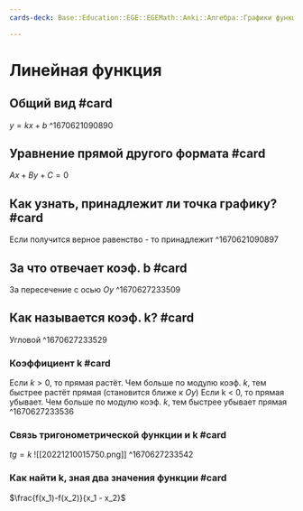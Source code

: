 ```yaml
---
cards-deck: Base::Education::EGE::EGEMath::Anki::Алгебра::Графики функций

---
```


# Линейная функция

## Общий вид #card 
$y = kx + b$
^1670621090890

## Уравнение прямой другого формата #card 
$Ax + By + C = 0$

## Как узнать, принадлежит ли точка графику? #card 
Если получится верное равенство - то принадлежит
^1670621090897

## За что отвечает коэф. b #card 
За пересечение с осью $Oy$ 
^1670627233509

## Как называется коэф. k? #card 
Угловой
^1670627233529

### Коэффициент k #card 
Если $k > 0$, то прямая растёт. Чем больше по модулю коэф. $k$, тем быстрее растёт прямая (становится ближе к $Oy$)
Если k < 0, то прямая убывает. Чем больше по модулю коэф. $k$, тем быстрее убывает прямая
^1670627233536

### Связь тригонометрической функции и k #card 
$tg = k$ 
![[20221210015750.png]]
^1670627233542

### Как найти k, зная два значения функции #card 
$\frac{f(x_1)-f(x_2)}{x_1 - x_2}$  